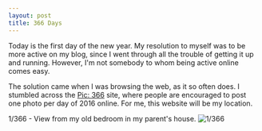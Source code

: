 ```yaml
---
layout: post
title: 366 Days
---
```

Today is the first day of the new year. My resolution to myself was to be more active on my blog, since I went through all the trouble of getting it up and running. However, I'm not somebody to whom being active online comes easy. 

The solution came when I was browsing the web, as it so often does. I stumbled across the [Pic: 366](http://2016photochallenge.com) site, where people are encouraged to post one photo per day of 2016 online. For me, this website will be my location.
<!--break-->
1/366 - View from my old bedroom in my parent's house.
![1/366](http://media.humanboring.net/photos/2016-01-01.jpeg)
